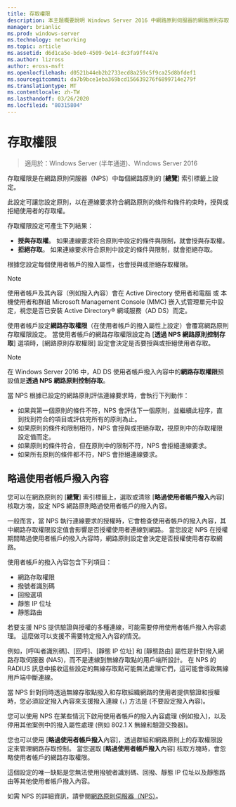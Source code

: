 ```yaml
---
title: 存取權限
description: 本主題概要說明 Windows Server 2016 中網路原則伺服器的網路原則存取權限。
manager: brianlic
ms.prod: windows-server
ms.technology: networking
ms.topic: article
ms.assetid: d6d1ca5e-bde0-4509-9e14-dc3fa9ff447e
ms.author: lizross
author: eross-msft
ms.openlocfilehash: d0521b44eb2b2733ecd8a259c5f9ca25d8bfdef1
ms.sourcegitcommit: da7b9bce1eba369bcd156639276f6899714e279f
ms.translationtype: MT
ms.contentlocale: zh-TW
ms.lasthandoff: 03/26/2020
ms.locfileid: "80315804"
---
```

# <a name="access-permission"></a>存取權限

>適用於：Windows Server (半年通道)、Windows Server 2016

存取權限是在網路原則伺服器（NPS）中每個網路原則的 [**總覽**] 索引標籤上設定。 

此設定可讓您設定原則，以在連線要求符合網路原則的條件和條件約束時，授與或拒絕使用者的存取權。 

存取權限設定可產生下列結果：

- **授與存取權**。 如果連線要求符合原則中設定的條件與限制，就會授與存取權。
- **拒絕存取**。 如果連線要求符合原則中設定的條件與限制，就會拒絕存取。

根據您設定每個使用者帳戶的撥入屬性，也會授與或拒絕存取權限。

>[!NOTE]
>使用者帳戶及其內容（例如撥入內容）會在 Active Directory 使用者和電腦 或 本機使用者和群組 Microsoft Management Console \(MMC\) 嵌入式管理單元中設定，視您是否已安裝 Active Directory&reg; 網域服務（AD DS）而定。

使用者帳戶設定**網路存取權限**（在使用者帳戶的撥入屬性上設定）會覆寫網路原則存取權限設定。 當使用者帳戶的網路存取權限設定為 [**透過 NPS 網路原則控制存取**] 選項時，[網路原則存取權限] 設定會決定是否要授與或拒絕使用者存取。

>[!NOTE]
>在 Windows Server 2016 中，AD DS 使用者帳戶撥入內容中的**網路存取權限**預設值是**透過 NPS 網路原則控制存取**。

當 NPS 根據已設定的網路原則評估連線要求時，會執行下列動作：

- 如果與第一個原則的條件不符，NPS 會評估下一個原則，並繼續此程序，直到找到符合的項目或評估完所有的原則為止。
- 如果原則的條件和限制相符，NPS 會授與或拒絕存取，視原則中的存取權限設定值而定。
- 如果原則的條件符合，但在原則中的限制不符，NPS 會拒絕連線要求。
- 如果所有原則的條件都不符，NPS 會拒絕連線要求。

## <a name="ignore-user-account-dial-in-properties"></a>略過使用者帳戶撥入內容

您可以在網路原則的 [**總覽**] 索引標籤上，選取或清除 [**略過使用者帳戶撥入**內容] 核取方塊，設定 NPS 網路原則略過使用者帳戶的撥入內容。 

一般而言，當 NPS 執行連線要求的授權時，它會檢查使用者帳戶的撥入內容，其中網路存取權限設定值會影響是否授權使用者連線到網路。 當您設定 NPS 在授權期間略過使用者帳戶的撥入內容時，網路原則設定會決定是否授權使用者存取網路。

使用者帳戶的撥入內容包含下列項目：

- 網路存取權限
- 撥號者識別碼
- 回撥選項
- 靜態 IP 位址
- 靜態路由

若要支援 NPS 提供驗證與授權的多種連線，可能需要停用使用者帳戶撥入內容處理。 這麼做可以支援不需要特定撥入內容的情況。

例如，[呼叫者識別碼]、[回呼]、[靜態 IP 位址] 和 [靜態路由] 屬性是針對撥入網路存取伺服器 \(NAS\)，而不是連線到無線存取點的用戶端所設計。 在 NPS 的 RADIUS 訊息中接收這些設定的無線存取點可能無法處理它們，這可能會導致無線用戶端中斷連線。

當 NPS 針對同時透過無線存取點撥入和存取組織網路的使用者提供驗證和授權時，您必須設定撥入內容來支援撥入連線 \(，\) 方法是 \(不要設定撥入內容\)。

您可以使用 NPS 在某些情況下啟用使用者帳戶的撥入內容處理 \(例如撥入\)，以及停用其他案例中的撥入屬性處理 \(例如 802.1 X 無線和驗證交換器\)。

您也可以使用 [**略過使用者帳戶撥入**內容]，透過群組和網路原則上的存取權限設定來管理網路存取控制。 當您選取 [**略過使用者帳戶撥入**內容] 核取方塊時，會忽略使用者帳戶的網路存取權限。

這個設定的唯一缺點是您無法使用撥號者識別碼、回撥、靜態 IP 位址以及靜態路由等其他使用者帳戶撥入內容。

如需 NPS 的詳細資訊，請參閱[網路原則伺服器（NPS）](nps-top.md)。
